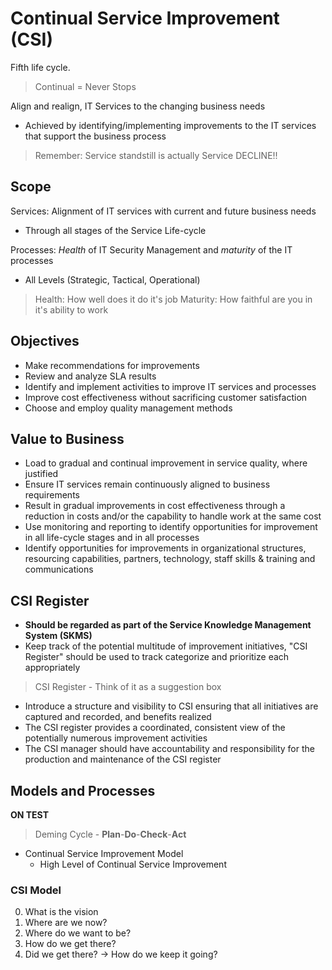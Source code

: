 # Continual Service Improvement (CSI)

Fifth life cycle.

> Continual = Never Stops

Align and realign, IT Services to the changing business needs

* Achieved by identifying/implementing improvements to the IT services that support the business process

> Remember: Service standstill is actually Service DECLINE!!

## Scope

Services: Alignment of IT services with current and future business needs
* Through all stages of the Service Life-cycle

Processes: _Health_ of IT Security Management and _maturity_ of the IT processes
* All Levels (Strategic, Tactical, Operational)

> Health: How well does it do it's job
> Maturity: How faithful are you in it's ability to work

## Objectives

* Make recommendations for improvements
* Review and analyze SLA results
* Identify and implement activities to improve IT services and processes
* Improve cost effectiveness without sacrificing customer satisfaction
* Choose and employ quality management methods

## Value to Business

* Load to gradual and continual improvement in service quality, where justified
* Ensure IT services remain continuously aligned to business requirements
* Result in gradual improvements in cost effectiveness through a reduction in costs and/or the capability to handle work at the same cost
* Use monitoring and reporting to identify opportunities for improvement in all life-cycle stages and in all processes
* Identify opportunities for improvements in organizational structures, resourcing capabilities, partners, technology, staff skills & training and communications

## CSI Register

* **Should be regarded as part of the Service Knowledge Management System (SKMS)**
* Keep track of the potential multitude of improvement initiatives, "CSI Register" should be used to track categorize and prioritize each appropriately

> CSI Register - Think of it as a suggestion box

* Introduce a structure and visibility to CSI ensuring that all initiatives are captured and recorded, and benefits realized
* The CSI register provides a coordinated, consistent view of the potentially numerous improvement activities
* The CSI manager should have accountability and responsibility for the production and maintenance of the CSI register 


## Models and Processes

__ON TEST__

> Deming Cycle - **Plan**-**Do**-**Check**-**Act**

* Continual Service Improvement Model
	* High Level of Continual Service Improvement

### CSI Model

0. What is the vision
0. Where are we now?
0. Where do we want to be?
0. How do we get there?
0. Did we get there? &rarr; How do we keep it going?




